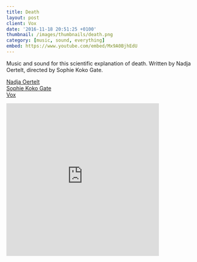 ```yaml
---
title: Death
layout: post
client: Vox
date: '2016-11-18 20:51:25 +0100'
thumbnail: /images/thumbnails/death.png
category: [music, sound, everything]
embed: https://www.youtube.com/embed/Mx9A0BjhEdU
---
```


Music and sound for this scientific explanation of death. Written by Nadja Oertelt, directed by Sophie Koko Gate.

[Nadja Oertelt](http://www.nadjaoertelt.com/)<br/>
[Sophie Koko Gate](http://sophiekokogate.com/)<br/>
[Vox](vox.com)

<div id="bc"><iframe style="border: 0; width: 400px; height: 400px;" src="https://bandcamp.com/EmbeddedPlayer/track=1389995715/size=large/bgcol=ffffff/linkcol=333333/minimal=true/transparent=true/" seamless><a href="http://skillbard.bandcamp.com/track/death">Death by Skillbard</a></iframe></div>
